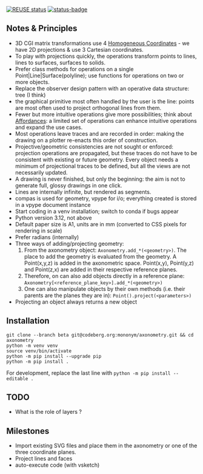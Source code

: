 <!--
SPDX-FileCopyrightText: 2024 Julien Rippinger

SPDX-License-Identifier: CC-BY-4.0
-->

[![REUSE status](https://api.reuse.software/badge/codeberg.org/mononym/axonometry)](https://api.reuse.software/info/codeberg.org/mononym/axonometry)
[![status-badge](https://ci.codeberg.org/api/badges/14144/status.svg?branch=beta)](https://ci.codeberg.org/repos/14144/branches/beta)

## Notes & Principles

+ 3D CGI matrix transformations use 4 [Homogeneous Coordinates](https://en.wikipedia.org/wiki/Homogeneous_coordinates) - we have 2D projections & use 3 Cartesian coordinates.
+ To play with projections quickly, the operations transform points to lines, lines to surfaces, surfaces to solids.
+ Prefer class methods for operations on a single Point|Line|Surface(polyline); use functions for operations on two or more objects.
+ Replace the observer design pattern with an operative data structure: tree (I think)
+ the graphical primitive most often handled by the user is the line: points are most often used to project orthogonal lines from them.
+ Fewer but more intuitive operations give more possibilities; think about [Affordances](https://monoskop.org/images/c/c6/Gibson_James_J_1977_1979_The_Theory_of_Affordances.pdf): a limited set of operations can enhance intuitive operations and expand the use cases.
+ Most operations leave traces and are recorded in order: making the drawing on a plotter re-enacts this order of construction.
+ Projective/geometric consistencies are not sought or enforced: projection operations are propagated, but these traces do not have to be consistent with existing or future geometry. Every object needs a minimum of projectional traces to be defined, but all the views are not necessarily updated.
+ A drawing is never finished, but only the beginning: the aim is not to generate full, glossy drawings in one click.
+ Lines are internally infinite, but rendered as segments.
+ compas is used for geometry, vpype for i/o; everything created is stored in a vpype document instance
+ Start coding in a venv installation; switch to conda if bugs appear
+ Python version 3.12, not above
+ Default paper size is A1, units are in mm (converted to CSS pixels for rendering in scale)
+ Prefer radians (internally)
+ Three ways of adding/projecting geometry:
  1. From the axonometry object: `Axonometry.add_*(<geometry>)`. The place to add the geometry is evaluated from the geometry. A Point(x,y,z) is added in the axonometric space. Point(x,y), Point(y,z) and Point(z,x) are added in their respective reference planes.
  2. Therefore, on can also add objects directly in a reference plane: `Axonometry[<reference_plane_key>].add_*(<geometry>)`
  3. One can also manipulate objects by their own methods (i.e. their parents are the planes they are in): `Point().project(<parameters>)`
+ Projecting an object always returns a new object

## Installation

```
git clone --branch beta git@codeberg.org:mononym/axonometry.git && cd axonometry
python -m venv venv
source venv/bin/activate
python -m pip install --upgrade pip
python -m pip install .
```

For development, replace the last line with `python -m pip install --editable .`

## TODO

+ What is the role of layers ?

## Milestones

+ Import existing SVG files and place them in the axonometry or one of the three coordinate planes.
+ Project lines and faces
+ auto-execute code (with vsketch)
